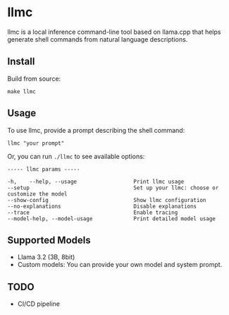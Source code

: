 llmc
====

llmc is a local inference command-line tool based on llama.cpp that helps generate shell commands from natural language descriptions.

Install
-------

Build from source:

    make llmc

Usage
-----

To use llmc, provide a prompt describing the shell command:

    llmc "your prompt"

Or, you can run `./llmc` to see available options:

    ----- llmc params -----

    -h,    --help, --usage                  Print llmc usage
    --setup                                 Set up your llmc: choose or customize the model
    --show-config                           Show llmc configuration
    --no-explanations                       Disable explanations
    --trace                                 Enable tracing
    --model-help, --model-usage             Print detailed model usage

Supported Models
----------------

- Llama 3.2 (3B, 8bit)
- Custom models: You can provide your own model and system prompt.

TODO
----

- CI/CD pipeline
